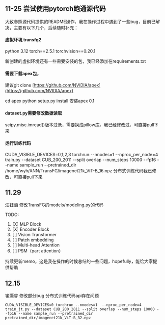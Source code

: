 ## **11-25   尝试使用pytorch跑通源代码**

大致参照源代码提供的README操作，我在操作过程中遇到了一些bug，目前已解决，主要有以下几个，后续随时补充：

#### 虚拟环境     transfg2

python 3.12    torch==2.5.1   torchvision==0.20.1

新创建的虚拟环境还有一些需要安装的包，我已经添加在requirements.txt

#### 需要下载apex包，

建议git clone [https://github.com/NVIDIA/apex](https://github.com/NVIDIA/apex)

cd apex
python setup.py install   安装apex 0.1

#### dataset.py需要修改数据读取

scipy.misc.imread()版本过低，需要换成pillow库。我已经修改过，可直接pull下来

#### 运行训练代码

CUDA_VISIBLE_DEVICES=0,1,2,3 torchrun --nnodes=1  --nproc_per_node=4   train.py --dataset CUB_200_2011 --split overlap --num_steps 10000 --fp16 --name sample_run --pretrained_dir /home/wyh/ANN/TransFG/imagenet21k_ViT-B_16.npz      分布式训练代码我已修改，可直接pull下来

## 11.29

汪钰涵  修改TransFG的models/modeling.py的代码

TODO:

1. [X]  MLP Block
2. [X]  Encoder Block
3. [ ]  Vision Transformer
4. [ ]  Patch embedding
5. [ ]  Multi-head Attention
6. [ ]  PSM（part attention）

持续更新memo，这是我在操作的时候总结的一些问题，hopefully，能给大家提供帮助

## 12.15
崔灏睿 修改部分bug
分布式训练代码api存在问题
```
CUDA_VISIBLE_DEVICES=0 torchrun --nnodes=1  --nproc_per_node=4   train_jt.py --dataset CUB_200_2011 --split overlap --num_steps 10000 --fp16 --name sample_run --pretrained_dir pretrained_dir/imagenet21k_ViT-B_32.npz
```